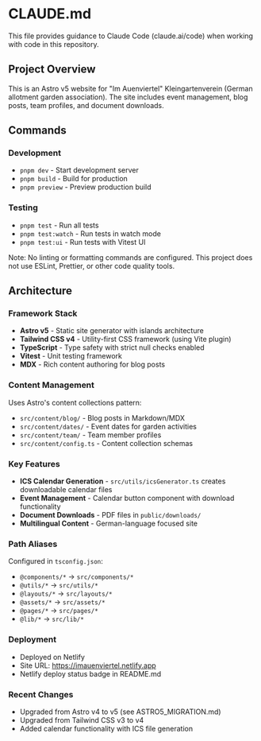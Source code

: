 # CLAUDE.md

This file provides guidance to Claude Code (claude.ai/code) when working with code in this repository.

## Project Overview

This is an Astro v5 website for "Im Auenviertel" Kleingartenverein (German allotment garden association). The site includes event management, blog posts, team profiles, and document downloads.

## Commands

### Development
- `pnpm dev` - Start development server
- `pnpm build` - Build for production  
- `pnpm preview` - Preview production build

### Testing
- `pnpm test` - Run all tests
- `pnpm test:watch` - Run tests in watch mode
- `pnpm test:ui` - Run tests with Vitest UI

Note: No linting or formatting commands are configured. This project does not use ESLint, Prettier, or other code quality tools.

## Architecture

### Framework Stack
- **Astro v5** - Static site generator with islands architecture
- **Tailwind CSS v4** - Utility-first CSS framework (using Vite plugin)
- **TypeScript** - Type safety with strict null checks enabled
- **Vitest** - Unit testing framework
- **MDX** - Rich content authoring for blog posts

### Content Management
Uses Astro's content collections pattern:
- `src/content/blog/` - Blog posts in Markdown/MDX
- `src/content/dates/` - Event dates for garden activities
- `src/content/team/` - Team member profiles
- `src/content/config.ts` - Content collection schemas

### Key Features
- **ICS Calendar Generation** - `src/utils/icsGenerator.ts` creates downloadable calendar files
- **Event Management** - Calendar button component with download functionality
- **Document Downloads** - PDF files in `public/downloads/`
- **Multilingual Content** - German-language focused site

### Path Aliases
Configured in `tsconfig.json`:
- `@components/*` → `src/components/*`
- `@utils/*` → `src/utils/*`
- `@layouts/*` → `src/layouts/*`
- `@assets/*` → `src/assets/*`
- `@pages/*` → `src/pages/*`
- `@lib/*` → `src/lib/*`

### Deployment
- Deployed on Netlify
- Site URL: https://imauenviertel.netlify.app
- Netlify deploy status badge in README.md

### Recent Changes
- Upgraded from Astro v4 to v5 (see ASTRO5_MIGRATION.md)
- Upgraded from Tailwind CSS v3 to v4
- Added calendar functionality with ICS file generation